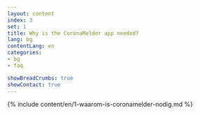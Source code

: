 ```yaml
---
layout: content
index: 3
set: 1
title: Why is the CoronaMelder app needed?
lang: bg
contentLang: en
categories:
- bg
- faq

showBreadCrumbs: true
showContact: true
---
```

{% include content/en/1-waarom-is-coronamelder-nodig.md %}
